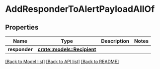 # AddResponderToAlertPayloadAllOf

## Properties

Name | Type | Description | Notes
------------ | ------------- | ------------- | -------------
**responder** | [**crate::models::Recipient**](Recipient.md) |  | 

[[Back to Model list]](../README.md#documentation-for-models) [[Back to API list]](../README.md#documentation-for-api-endpoints) [[Back to README]](../README.md)


